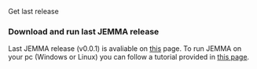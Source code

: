 Get last release
<!-- Remember: the first line always goes with the title-->
<!-- Please use h3 headers (###) inside these files -->

### Download and run last JEMMA release 

Last JEMMA release (v0.0.1) is avaliable on <a href="https://github.com/ismb/jemma/releases">this</a> page. To run JEMMA on your pc (Windows or Linux) you can follow a tutorial provided in <a href="https://github.com/ismb/jemma/wiki/RunOnPc">this page</a>.
